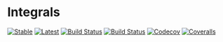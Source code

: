 # Integrals

[![Stable](https://img.shields.io/badge/docs-stable-blue.svg)](https://jw3126.github.io/Integrals.jl/stable)
[![Latest](https://img.shields.io/badge/docs-latest-blue.svg)](https://jw3126.github.io/Integrals.jl/latest)
[![Build Status](https://travis-ci.com/jw3126/Integrals.jl.svg?branch=master)](https://travis-ci.com/jw3126/Integrals.jl)
[![Build Status](https://ci.appveyor.com/api/projects/status/github/jw3126/Integrals.jl?svg=true)](https://ci.appveyor.com/project/jw3126/Integrals-jl)
[![Codecov](https://codecov.io/gh/jw3126/Integrals.jl/branch/master/graph/badge.svg)](https://codecov.io/gh/jw3126/Integrals.jl)
[![Coveralls](https://coveralls.io/repos/github/jw3126/Integrals.jl/badge.svg?branch=master)](https://coveralls.io/github/jw3126/Integrals.jl?branch=master)
